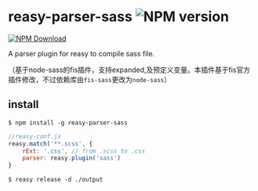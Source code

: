 # reasy-parser-sass ![NPM version](https://badge.fury.io/js/reasy-parser-sass.png)

[![NPM Download](https://nodei.co/npm-dl/reasy-parser-sass.png?months=1)](https://www.npmjs.org/package/reasy-parser-sass)

A parser plugin for reasy to compile sass file.

（基于node-sass的fis插件，支持expanded,及预定义变量。本插件基于fis官方插件修改，不过依赖库由```fis-sass```更改为```node-sass```）

## install

    $ npm install -g reasy-parser-sass


```javascript
//reasy-conf.js
reasy.match('**.scss', {
    rExt: '.css', // from .scss to .css
    parser: reasy.plugin('sass')
}

```

    $ reasy release -d ./output

